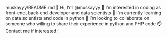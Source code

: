 muskayyy/README.md
👋 Hi, I’m @muskayyy 
👀 I’m interested in coding as front-end, back-end developer and data scientists
🌱 I’m currently learning on data scientists and code in python 
💞️ I’m looking to collaborate on someone who willing to share their experience in python and PHP code 
📫 Contact me if interested !
